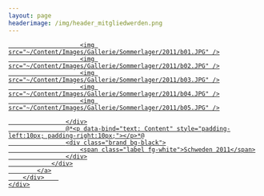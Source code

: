 ```yaml
---
layout: page
headerimage: /img/header_mitgliedwerden.png
---
```


<div class="grid">
    <div class="row">
        <div class="col-md-12">
            <a href="/Home/Error">
                <div class="tile double">
                    <div class="tile-content image-set">

                        <img src="~/Content/Images/Gallerie/Sommerlager/2011/b01.JPG" />
                        <img src="~/Content/Images/Gallerie/Sommerlager/2011/b02.JPG" />
                        <img src="~/Content/Images/Gallerie/Sommerlager/2011/b03.JPG" />
                        <img src="~/Content/Images/Gallerie/Sommerlager/2011/b04.JPG" />
                        <img src="~/Content/Images/Gallerie/Sommerlager/2011/b05.JPG" />

                    </div>
                    @*<p data-bind="text: Content" style="padding-left:10px; padding-right:10px;"></p>*@
                    <div class="brand bg-black">
                        <span class="label fg-white">Schweden 2011</span>
                    </div>
                </div>
            </a>
        </div>    
    </div>
</div>
